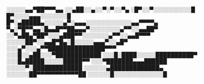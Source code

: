 
░░░░░▄▄▀██▀▀▀▄▄
░░▄██░░▄░░▀░▀░░▀▄
░█▀░░▀░░░░░░░░░░█
█▀░░░░▄▄▄░░░░░░░█
█▀░▄█████▄░░░░░▄▀░▄▄▄░░░░░░░░░░░░▄▄▀▀▀▀▄
▀▄░▀█▀▀▄▄░█▄▄█▀▀██▄▄▄▀░░░░░░░░▄▀▀░░▄▄██▀
░░▀▄██▄▀██▀░░░▄███▀▀░░░░░░░▄▀▀░░▄▄█▀▀▀
░░░░░██▀░░▄▄█▀█▄░█░░░░░▄▄▄▀░░▄█▀
░░░▄▀░░░▄▀▀███████████████▀▀▀
░░░█░░▄██░░░▀████████████
░░░█░████░░░░░██████████▀
░░░█▄█████░░░░░█████▀▀
░░░▀███████▄▄▄██████
░░░░░▀░█████████████
░░░░░░▄█████████████▄
░░░░░░██▀▀▀▀▀▀▀▀▀▀▀██
░░░░░░█░░░░░░░░░░░░░█
